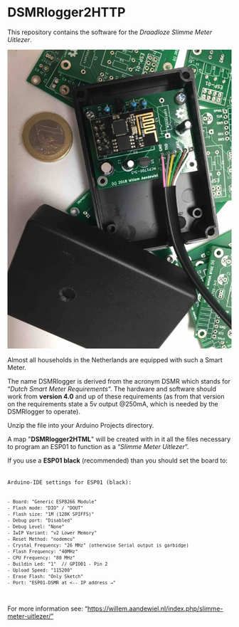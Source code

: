# DSMRlogger2HTTP
This repository contains the software for the *Draadloze Slimme Meter Uitlezer*.

![Completed](/images/DSMRlogger_Casing.jpg)

Almost all households in the Netherlands are equipped with such a Smart Meter.

The name DSMRlogger is derived from the acronym DSMR which stands for “*Dutch Smart Meter Requirements*“.
The hardware and software should work from **version 4.0** and up of these requirements (as from that version on
the requirements state a 5v output @250mA, which is needed by the DSMRlogger to operate).

Unzip the file into your Arduino Projects directory.

A map "**DSMRlogger2HTML**" will be created with in it all the files necessary to program an ESP01
to function as a “*Slimme Meter Uitlezer*”.

If you use a **ESP01 black** (recommended) than you should set the board to:

<code>
Arduino-IDE settings for ESP01 (black):

    - Board: "Generic ESP8266 Module"
    - Flash mode: "DIO" / "DOUT"
    - Flash size: "1M (128K SPIFFS)"
    - Debug port: "Disabled"
    - Debug Level: "None"
    - IwIP Variant: "v2 Lower Memory"
    - Reset Method: "nodemcu"
    - Crystal Frequency: "26 MHz" (otherwise Serial output is garbidge)
    - Flash Frequency: "40MHz"
    - CPU Frequency: "80 MHz"
    - Buildin Led: "1"  // GPIO01 - Pin 2
    - Upload Speed: "115200"
    - Erase Flash: "Only Sketch"
    - Port: "ESP01-DSMR at <-- IP address →"
</code>

For more information see: “https://willem.aandewiel.nl/index.php/slimme-meter-uitlezer/”
